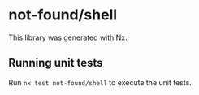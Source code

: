 # not-found/shell

This library was generated with [Nx](https://nx.dev).

## Running unit tests

Run `nx test not-found/shell` to execute the unit tests.
